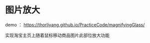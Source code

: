 # 图片放大

demo ：  https://thorliyang.github.io/PracticeCode/magnifyingGlass/


实现淘宝主页上随着鼠标移动商品图片此部位放大功能
